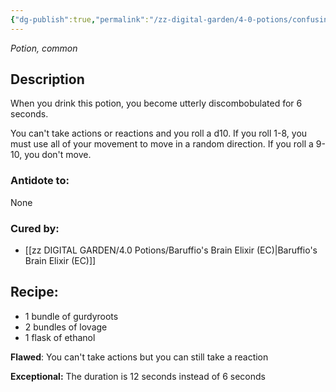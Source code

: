 ```yaml
---
{"dg-publish":true,"permalink":"/zz-digital-garden/4-0-potions/confusing-concoction-1st/"}
---
```


*Potion, common* 

## Description

When you drink this potion, you become utterly discombobulated for 6 seconds. 

You can't take actions or reactions and you roll a d10. If you roll 1-8, you must use all of your movement to move in a random direction. If you roll a 9-10, you don't move.

### Antidote to: 
None

### Cured by:
- [[zz DIGITAL GARDEN/4.0 Potions/Baruffio's Brain Elixir (EC)\|Baruffio's Brain Elixir (EC)]]

## Recipe:

* 1 bundle of gurdyroots
* 2 bundles of lovage
* 1 flask of ethanol

**Flawed**:
You can't take actions but you can still take a reaction

**Exceptional:** 
The duration is 12 seconds instead of 6 seconds
